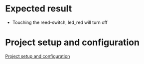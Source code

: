 # Expected result

- Touching the reed-switch, led_red will turn off

# Project setup and configuration

[Project setup and configuration](./../Readme.md)
